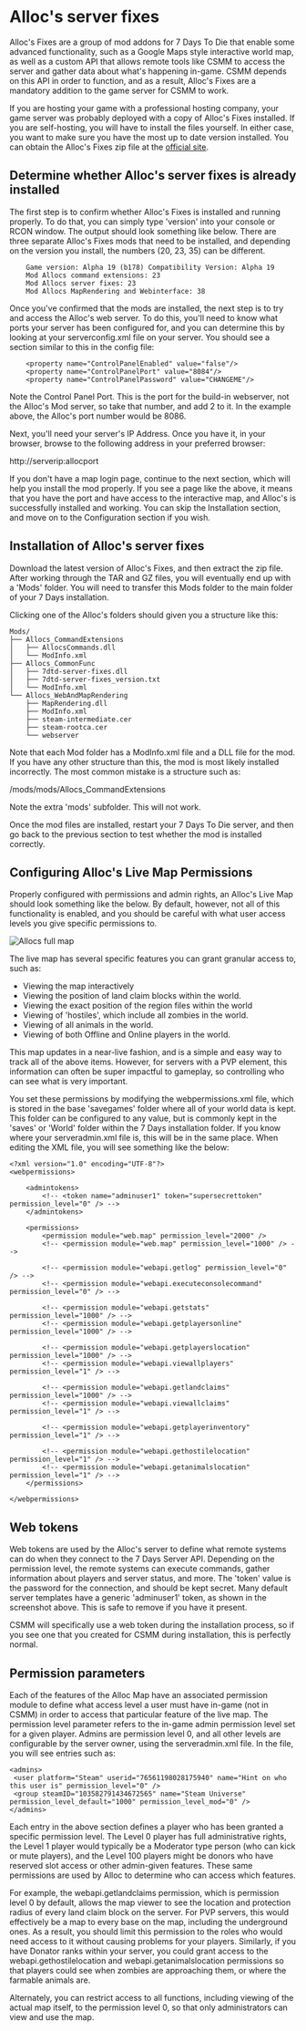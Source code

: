 # Alloc's server fixes

Alloc's Fixes are a group of mod addons for 7 Days To Die that enable some advanced functionality, such as a Google Maps style interactive world map, as well as a custom API that allows remote tools like CSMM to access the server and gather data about what's happening in-game. CSMM depends on this API in order to function, and as a result, Alloc's Fixes are a mandatory addition to the game server for CSMM to work.

If you are hosting your game with a professional hosting company, your game server was probably deployed with a copy of Alloc's Fixes installed. If you are self-hosting, you will have to install the files yourself. In either case, you want to make sure you have the most up to date version installed. You can obtain the Alloc's Fixes zip file at the [official site](https://7dtd.illy.bz/wiki/Server%20fixes).

## Determine whether Alloc's server fixes is already installed

The first step is to confirm whether Alloc's Fixes is installed and running properly. To do that, you can simply type 'version' into your console or RCON window. The output should look something like below. There are three separate Alloc's Fixes mods that need to be installed, and depending on the version you install, the numbers (20, 23, 35) can be different.

```
    Game version: Alpha 19 (b178) Compatibility Version: Alpha 19
    Mod Allocs command extensions: 23
    Mod Allocs server fixes: 23
    Mod Allocs MapRendering and Webinterface: 38
```

Once you've confirmed that the mods are installed, the next step is to try and access the Alloc's web server. To do this, you'll need to know what ports your server has been configured for, and you can determine this by looking at your serverconfig.xml file on your server. You should see a section similar to this in the config file:

```
    <property name="ControlPanelEnabled" value="false"/>
    <property name="ControlPanelPort" value="8084"/>
    <property name="ControlPanelPassword" value="CHANGEME"/>
```

Note the Control Panel Port. This is the port for the build-in webserver, not the Alloc's Mod server, so take that number, and add 2 to it. In the example above, the Alloc's port number would be 8086.

Next, you'll need your server's IP Address. Once you have it, in your browser, browse to the following address in your preferred browser:

http://serverip:allocport

If you don't have a map login page, continue to the next section, which will help you install the mod properly. If you see a page like the above, it means that you have the port and have access to the interactive map, and Alloc's is successfully installed and working. You can skip the Installation section, and move on to the Configuration section if you wish.

## Installation of Alloc's server fixes

Download the latest version of Alloc's Fixes, and then extract the zip file. After working through the TAR and GZ files, you will eventually end up with a 'Mods' folder. You will need to transfer this Mods folder to the main folder of your 7 Days installation.

Clicking one of the Alloc's folders should given you a structure like this:

```
Mods/
├── Allocs_CommandExtensions
│   ├── AllocsCommands.dll
│   └── ModInfo.xml
├── Allocs_CommonFunc
│   ├── 7dtd-server-fixes.dll
│   ├── 7dtd-server-fixes_version.txt
│   └── ModInfo.xml
└── Allocs_WebAndMapRendering
    ├── MapRendering.dll
    ├── ModInfo.xml
    ├── steam-intermediate.cer
    ├── steam-rootca.cer
    └── webserver
```

Note that each Mod folder has a ModInfo.xml file and a DLL file for the mod. If you have any other structure than this, the mod is most likely installed incorrectly. The most common mistake is a structure such as:

/mods/mods/Allocs_CommandExtensions

Note the extra 'mods' subfolder. This will not work.

Once the mod files are installed, restart your 7 Days To Die server, and then go back to the previous section to test whether the mod is installed correctly.

## Configuring Alloc's Live Map Permissions

Properly configured with permissions and admin rights, an Alloc's Live Map should look something like the below. By default, however, not all of this functionality is enabled, and you should be careful with what user access levels you give specific permissions to.

![Allocs full map](/assets/images/CSMM/allocs/allocs-full-map-screenshot.png "Allocs full map")

The live map has several specific features you can grant granular access to, such as:

- Viewing the map interactively
- Viewing the position of land claim blocks within the world.
- Viewing the exact position of the region files within the world
- Viewing of 'hostiles', which include all zombies in the world.
- Viewing of all animals in the world.
- Viewing of both Offline and Online players in the world.

This map updates in a near-live fashion, and is a simple and easy way to track all of the above items. However, for servers with a PVP element, this information can often be super impactful to gameplay, so controlling who can see what is very important.

You set these permissions by modifying the webpermissions.xml file, which is stored in the base 'savegames' folder where all of your world data is kept. This folder can be configured to any value, but is commonly kept in the 'saves' or 'World' folder within the 7 Days installation folder. If you know where your serveradmin.xml file is, this will be in the same place. When editing the XML file, you will see something like the below:

```
<?xml version="1.0" encoding="UTF-8"?>
<webpermissions>

    <admintokens>
        <!-- <token name="adminuser1" token="supersecrettoken" permission_level="0" /> -->
    </admintokens>

    <permissions>
        <permission module="web.map" permission_level="2000" />
        <!-- <permission module="web.map" permission_level="1000" /> -->

        <!-- <permission module="webapi.getlog" permission_level="0" /> -->
        <!-- <permission module="webapi.executeconsolecommand" permission_level="0" /> -->

        <!-- <permission module="webapi.getstats" permission_level="1000" /> -->
        <!-- <permission module="webapi.getplayersonline" permission_level="1000" /> -->

        <!-- <permission module="webapi.getplayerslocation" permission_level="1000" /> -->
        <!-- <permission module="webapi.viewallplayers" permission_level="1" /> -->

        <!-- <permission module="webapi.getlandclaims" permission_level="1000" /> -->
        <!-- <permission module="webapi.viewallclaims" permission_level="1" /> -->

        <!-- <permission module="webapi.getplayerinventory" permission_level="1" /> -->

        <!-- <permission module="webapi.gethostilelocation" permission_level="1" /> -->
        <!-- <permission module="webapi.getanimalslocation" permission_level="1" /> -->
    </permissions>

</webpermissions>
```

## Web tokens

Web tokens are used by the Alloc's server to define what remote systems can do when they connect to the 7 Days Server API. Depending on the permission level, the remote systems can execute commands, gather information about players and server status, and more. The 'token' value is the password for the connection, and should be kept secret. Many default server templates have a generic 'adminuser1' token, as shown in the screenshot above. This is safe to remove if you have it present.

CSMM will specifically use a web token during the installation process, so if you see one that you created for CSMM during installation, this is perfectly normal.

## Permission parameters

Each of the features of the Alloc Map have an associated permission module to define what access level a user must have in-game (not in CSMM) in order to access that particular feature of the live map. The permission level parameter refers to the in-game admin permission level set for a given player. Admins are permission level 0, and all other levels are configurable by the server owner, using the serveradmin.xml file. In the file, you will see entries such as:

```
<admins>
 <user platform="Steam" userid="76561198028175940" name="Hint on who this user is" permission_level="0" />
 <group steamID="103582791434672565" name="Steam Universe" permission_level_default="1000" permission_level_mod="0" />
</admins>
```

Each entry in the above section defines a player who has been granted a specific permission level. The Level 0 player has full administrative rights, the Level 1 player would typically be a Moderator type person (who can kick or mute players), and the Level 100 players might be donors who have reserved slot access or other admin-given features. These same permissions are used by Alloc to determine who can access which features.

For example, the webapi.getlandclaims permission, which is permission level 0 by default, allows the map viewer to see the location and protection radius of every land claim block on the server. For PVP servers, this would effectively be a map to every base on the map, including the underground ones. As a result, you should limit this permission to the roles who would need access to it without causing problems for your players. Similarly, if you have Donator ranks within your server, you could grant access to the webapi.gethostilelocation and webapi.getanimalslocation permissions so that players could see when zombies are approaching them, or where the farmable animals are.

Alternately, you can restrict access to all functions, including viewing of the actual map itself, to the permission level 0, so that only administrators can view and use the map.
